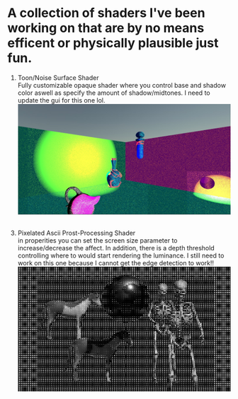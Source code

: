 
# A collection of shaders I've been working on that are by no means efficent or physically plausible just fun.
1) Toon/Noise Surface Shader <br>
  Fully customizable opaque shader where you control base and shadow color aswell as specify the amount of shadow/midtones. I need to update the gui for this one lol. 
  ![demo image of toon shader](textures/demoimages/demooo.jpg)
##
3) Pixelated Ascii Prost-Processing Shader <br>
   in properities you can set the screen size parameter to increase/decrease the affect. In addition, there is a depth threshold controlling where to would start rendering the luminance. I still need to work on this one because I cannot get the edge detection to work!!
   ![demo image of pixelated ascii shader](textures/demoimages/postprocessshader.jpg)
